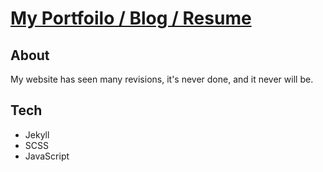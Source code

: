 # [My Portfoilo / Blog / Resume](www.qkombur.com)

## About

My website has seen many revisions, it's never done, and it never will be.


## Tech

* Jekyll
* SCSS
* JavaScript
